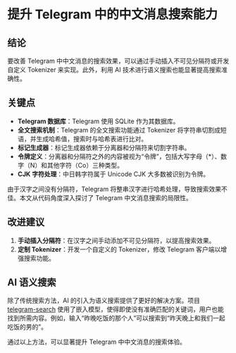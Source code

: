 # 提升 Telegram 中的中文消息搜索能力

## 结论

要改善 Telegram 中中文消息的搜索效果，可以通过手动插入不可见分隔符或开发自定义 Tokenizer 来实现。此外，利用 AI 技术进行语义搜索也能显著提高搜索准确性。

## 关键点

- **Telegram 数据库**：Telegram 使用 SQLite 作为其数据库。
- **全文搜索机制**：Telegram 的全文搜索功能通过 Tokenizer 将字符串切割成短语，并生成哈希值，搜索时与哈希表进行比对。
- **标记生成器**：标记生成器依赖于分离器和分隔符来切割字符串。
- **令牌定义**：分离器和分隔符之外的内容被视为“令牌”，包括大写字母（*）、数字（N）和其他字符（Co）三种类型。
- **CJK 字符处理**：中日韩字符属于 Unicode CJK 大多数被识别为令牌。

由于汉字之间没有分隔符，Telegram 将整串汉字进行哈希处理，导致搜索效果不佳。本文从代码角度深入探讨了 Telegram 中文消息搜索的局限性。

## 改进建议

1. **手动插入分隔符**：在汉字之间手动添加不可见分隔符，以提高搜索效果。
2. **定制 Tokenizer**：开发一个自定义的 Tokenizer，修改 Telegram 客户端以增强搜索功能。

## AI 语义搜索

除了传统搜索方法，AI 的引入为语义搜索提供了更好的解决方案。项目 [telegram-search](https://github.com/groupultra/telegram-search) 使用了嵌入模型，使得即使没有准确匹配的关键词，用户也能找到所需内容。例如，输入“昨晚吃饭的那个人”可以搜索到“昨天晚上和我们一起吃饭的男的”。

通过以上方法，可以显著提升 Telegram 中中文消息的搜索体验。